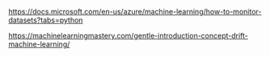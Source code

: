 https://docs.microsoft.com/en-us/azure/machine-learning/how-to-monitor-datasets?tabs=python

https://machinelearningmastery.com/gentle-introduction-concept-drift-machine-learning/

